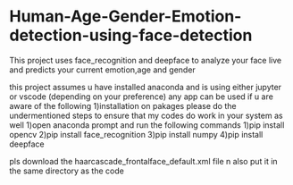 # Human-Age-Gender-Emotion-detection-using-face-detection
This project uses face_recognition and deepface to analyze your face live and predicts your current emotion,age and gender

this project assumes u have installed anaconda and is using either jupyter or vscode (depending on your preference) any app can be used if u are aware of the following
1)installation on pakages
please do the undermentioned steps to ensure that my codes do work in your system as well
1)open anaconda prompt and run the following commands
1)pip install opencv
2)pip install face_recognition
3)pip install numpy
4)pip install deepface

pls download the haarcascade_frontalface_default.xml file n also put it in the same directory as the code
